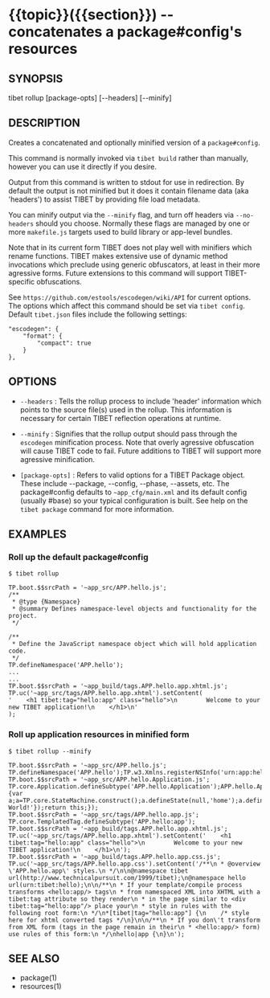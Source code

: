 {{topic}}({{section}}) -- concatenates a package#config's resources
=============================================

## SYNOPSIS

tibet rollup [package-opts] [--headers] [--minify]

## DESCRIPTION

Creates a concatenated and optionally minified version of a `package#config`.

This command is normally invoked via `tibet build` rather than manually, however
you can use it directly if you desire.

Output from this command is written to stdout for use in redirection.
By default the output is not minified but it does it contain filename
data (aka 'headers') to assist TIBET by providing file load metadata.

You can minify output via the `--minify` flag, and turn off headers via
`--no-headers` should you choose. Normally these flags are managed by one
or more `makefile.js` targets used to build library or app-level bundles.

Note that in its current form TIBET does not play well with minifiers which
rename functions. TIBET makes extensive use of dynamic method invocations which
preclude using generic obfuscators, at least in their more agressive forms.
Future extensions to this command will support TIBET-specific obfuscations.

See `https://github.com/estools/escodegen/wiki/API` for current options. The
options which affect this command should be set via `tibet config`. Default
`tibet.json` files include the following settings:

    "escodegen": {
        "format": {
            "compact": true
        }
    },


## OPTIONS

  * `--headers` :
    Tells the rollup process to include 'header' information which points to the
source file(s) used in the rollup. This information is necessary for certain
TIBET reflection operations at runtime.

  * `--minify` :
    Signifies that the rollup output should pass through the `escodegen`
minification process. Note that overly agressive obfuscation will cause TIBET
code to fail. Future additions to TIBET will support more agressive
minification.

  * `[package-opts]` :
    Refers to valid options for a TIBET Package object. These include --package,
--config, --phase, --assets, etc. The package#config defaults to
`~app_cfg/main.xml` and its default config (usually #base) so your typical
configuration is built. See help on the `tibet package` command for more
information.

## EXAMPLES

### Roll up the default package#config

    $ tibet rollup

    TP.boot.$$srcPath = '~app_src/APP.hello.js';
    /**
     * @type {Namespace}
     * @summary Defines namespace-level objects and functionality for the project.
     */

    /**
     * Define the JavaScript namespace object which will hold application code.
     */
    TP.defineNamespace('APP.hello');
    ...
    ...
    TP.boot.$$srcPath = '~app_build/tags.APP.hello.app.xhtml.js';
    TP.uc('~app_src/tags/APP.hello.app.xhtml').setContent(
    '    <h1 tibet:tag="hello:app" class="hello">\n        Welcome to your new TIBET application!\n    </h1>\n'
    );


### Roll up application resources in minified form

    $ tibet rollup --minify

    TP.boot.$$srcPath = '~app_src/APP.hello.js';
    TP.defineNamespace('APP.hello');TP.w3.Xmlns.registerNSInfo('urn:app:hello',TP.hc('prefix','hello'));
    TP.boot.$$srcPath = '~app_src/APP.hello.Application.js';
    TP.core.Application.defineSubtype('APP.hello.Application');APP.hello.Application.Inst.defineHandler('AppDidInitialize',function(b){var a;a=TP.core.StateMachine.construct();a.defineState(null,'home');a.defineState('home','fuzzy');a.defineState('home','fluffy');a.defineState('fuzzy','fluffy');a.defineState('fluffy','fuzzy');a.defineState('fluffy');a.defineState('fuzzy');a.activate();this.setStateMachine(a);TP.sys.getLocale().registerStrings({HELLO:'Hello World!'});return this;});
    TP.boot.$$srcPath = '~app_src/tags/APP.hello.app.js';
    TP.core.TemplatedTag.defineSubtype('APP.hello:app');
    TP.boot.$$srcPath = '~app_build/tags.APP.hello.app.xhtml.js';
    TP.uc('~app_src/tags/APP.hello.app.xhtml').setContent('    <h1 tibet:tag="hello:app" class="hello">\n        Welcome to your new TIBET application!\n    </h1>\n');
    TP.boot.$$srcPath = '~app_build/tags.APP.hello.app.css.js';
    TP.uc('~app_src/tags/APP.hello.app.css').setContent('/**\n * @overview \'APP.hello.app\' styles.\n */\n\n@namespace tibet url(http://www.technicalpursuit.com/1999/tibet);\n@namespace hello url(urn:tibet:hello);\n\n/**\n * If your template/compile process transforms <hello:app/> tags\n * from namespaced XML into XHTML with a tibet:tag attribute so they render\n * in the page similar to <div tibet:tag="hello:app"/> place your\n * style in rules with the following root form:\n */\n*[tibet|tag="hello:app"] {\n    /* style here for xhtml converted tags */\n}\n\n/**\n * If you don\'t transform from XML form (tags in the page remain in their\n * <hello:app/> form) use rules of this form:\n */\nhello|app {\n}\n');

## SEE ALSO

  * package(1)
  * resources(1)
